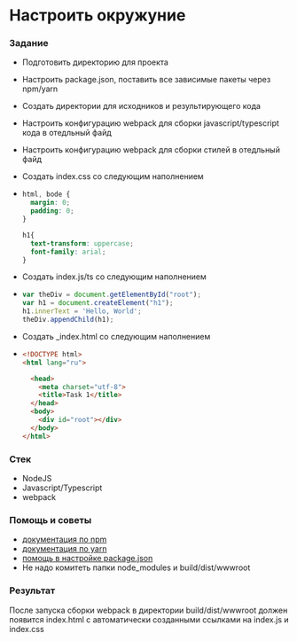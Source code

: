 # Настроить окружуние

### Задание

* Подготовить директорию для проекта
* Настроить package.json, поставить все зависимые пакеты через npm/yarn 
* Создать директории для исходников и результирующего кода
* Настроить конфигурацию webpack для сборки javascript/typescript кода в отедльный файд
* Настроить конфигурацию webpack для сборки стилей в отедльный файд
* Создать index.css со следующим наполнением
* ```css
  html, bode {
    margin: 0;
    padding: 0;
  }

  h1{
    text-transform: uppercase;
    font-family: arial;
  }
  ```
* Создать index.js/ts со следующим наполнением

* ```js
  var theDiv = document.getElementById("root");
  var h1 = document.createElement("h1");
  h1.innerText = 'Hello, World';
  theDiv.appendChild(h1);
  ```
* Создать \_index.html со следующим наполнением
* ```html
  <!DOCTYPE html>
  <html lang="ru">

    <head>
      <meta charset="utf-8">
      <title>Task 1</title>
    </head>
    <body>
      <div id="root"></div>
    </body>
  </html>
  ```

### Стек

* NodeJS
* Javascript/Typescript
* webpack

### Помощь и советы

* [документация по npm](https://docs.npmjs.com)
* [документация по yarn](https://yarnpkg.com/en/docs)
* [помощь в настройке package.json](https://docs.npmjs.com/cli/init)
* Не надо комитеть папки node\_modules и build/dist/wwwroot

### Результат

После запуска сборки webpack в директории build/dist/wwwroot должен появится index.html c автоматически созданными ссылками на index.js и index.css

